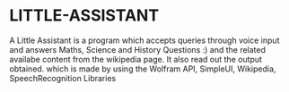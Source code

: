 # LITTLE-ASSISTANT
A Little Assistant is a program which accepts queries through voice input and answers Maths, Science and History Questions :) 
and the related availabe content from the wikipedia page.
It also read out the output obtained.
which is made by using the Wolfram API, SimpleUI, Wikipedia, SpeechRecognition Libraries 

